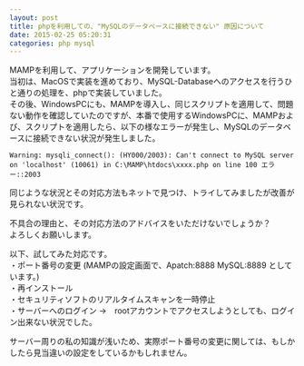```yaml
---
layout: post
title: phpを利用しての、"MySQLのデータベースに接続できない" 原因について
date: 2015-02-25 05:20:31
categories: php mysql
---
```

<p>MAMPを利用して、アプリケーションを開発しています。<br>
当初は、MacOSで実装を進めており、MySQL-Databaseへのアクセスを行うひと通りの処理を、phpで実装していました。<br>
その後、WindowsPCにも、MAMPを導入し、同じスクリプトを適用して、問題ない動作を確認していたのですが、本番で使用するWindowsPCに、MAMPおよび、スクリプトを適用したら、以下の様なエラーが発生し、MySQLのデータベースに接続できない状況が発生しました。</p>

```
Warning: mysqli_connect(): (HY000/2003): Can't connect to MySQL server on 'localhost' (10061) in C:\MAMP\htdocs\xxxx.php on line 100 エラー::2003
```

<p>同じような状況とその対応方法もネットで見つけ、トライしてみましたが改善が見られない状況です。</p>

<p>不具合の理由と、その対応方法のアドバイスをいただけないでしょうか？<br>
よろしくお願いします。</p>

<p>以下、試してみた対応です。<br>
・ポート番号の変更 (MAMPの設定画面で、Apatch:8888 MySQL:8889 としています。)<br>
・再インストール<br>
・セキュリティソフトのリアルタイムスキャンを一時停止<br>
・サーバーへのログイン →　rootアカウントでアクセスしようとしても、ログイン出来ない状況でした。</p>

<p>サーバー周りの私の知識が浅いため、実際ポート番号の変更に関しては、もしかしたら見当違いの設定をしているかもしれません。</p>
